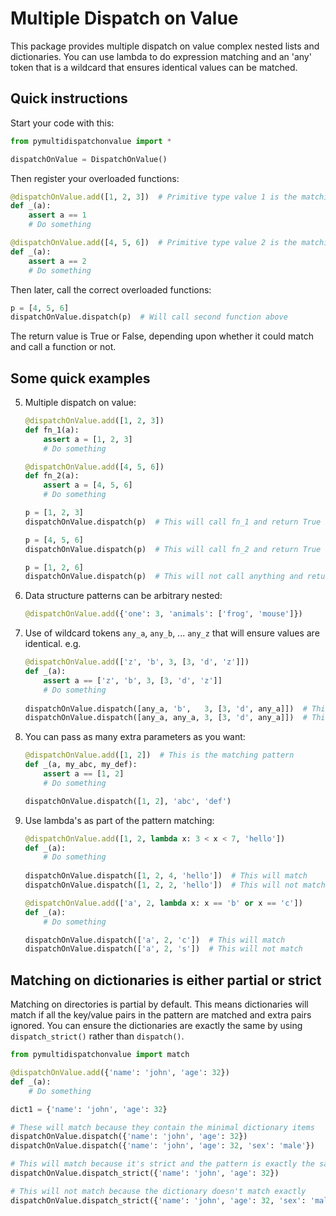# Multiple Dispatch on Value

This package provides multiple dispatch on value complex nested lists and dictionaries.
You can use lambda to do expression matching and an 'any' token that is a
wildcard that ensures identical values can be matched.

## Quick instructions

Start your code with this:

```python
from pymultidispatchonvalue import *

dispatchOnValue = DispatchOnValue()
```

Then register your overloaded functions:

```python
@dispatchOnValue.add([1, 2, 3])  # Primitive type value 1 is the matching pattern
def _(a):
    assert a == 1
    # Do something

@dispatchOnValue.add([4, 5, 6])  # Primitive type value 2 is the matching pattern
def _(a):
    assert a == 2
    # Do something
```

Then later, call the correct overloaded functions:

```python
p = [4, 5, 6]
dispatchOnValue.dispatch(p)  # Will call second function above
```

The return value is True or False, depending upon whether it could match and
call a function or not.

## Some quick examples

5. Multiple dispatch on value:

    ```python
    @dispatchOnValue.add([1, 2, 3])
    def fn_1(a):
        assert a = [1, 2, 3]
        # Do something
    
    @dispatchOnValue.add([4, 5, 6])
    def fn_2(a):
        assert a = [4, 5, 6]
        # Do something
    
    p = [1, 2, 3]
    dispatchOnValue.dispatch(p)  # This will call fn_1 and return True
    
    p = [4, 5, 6]
    dispatchOnValue.dispatch(p)  # This will call fn_2 and return True
    
    p = [1, 2, 6]
    dispatchOnValue.dispatch(p)  # This will not call anything and return False
    ```

3. Data structure patterns can be arbitrary nested:

    ```python
    @dispatchOnValue.add({'one': 3, 'animals': ['frog', 'mouse']})
    ```

4. Use of wildcard tokens ```any_a```, ```any_b```, ... ```any_z``` that will ensure
values are identical. e.g.

    ```python
    @dispatchOnValue.add(['z', 'b', 3, [3, 'd', 'z']])
    def _(a):
        assert a == ['z', 'b', 3, [3, 'd', 'z']]
        # Do something
        
    dispatchOnValue.dispatch([any_a, 'b',   3, [3, 'd', any_a]])  # This will match
    dispatchOnValue.dispatch([any_a, any_a, 3, [3, 'd', any_a]])  # This will not match
    ```

6. You can pass as many extra parameters as you want:

    ```python
    @dispatchOnValue.add([1, 2])  # This is the matching pattern
    def _(a, my_abc, my_def):
        assert a == [1, 2]
        # Do something
    
    dispatchOnValue.dispatch([1, 2], 'abc', 'def')
    ```

7. Use lambda's as part of the pattern matching:

    ```python
    @dispatchOnValue.add([1, 2, lambda x: 3 < x < 7, 'hello'])
    def _(a):
        # Do something
        
    dispatchOnValue.dispatch([1, 2, 4, 'hello'])  # This will match
    dispatchOnValue.dispatch([1, 2, 2, 'hello'])  # This will not match
    ```

    ```python
    @dispatchOnValue.add(['a', 2, lambda x: x == 'b' or x == 'c'])
    def _(a):
        # Do something

    dispatchOnValue.dispatch(['a', 2, 'c'])  # This will match
    dispatchOnValue.dispatch(['a', 2, 's'])  # This will not match
    ```

## Matching on dictionaries is either partial or strict

Matching on directories is partial by default. This means dictionaries will
match if all the key/value pairs in the pattern are matched and extra pairs
ignored. You can ensure the dictionaries are exactly the same by using
```dispatch_strict()``` rather than ```dispatch()```.

```python
from pymultidispatchonvalue import match

@dispatchOnValue.add({'name': 'john', 'age': 32})
def _(a):
    # Do something

dict1 = {'name': 'john', 'age': 32}

# These will match because they contain the minimal dictionary items
dispatchOnValue.dispatch({'name': 'john', 'age': 32})
dispatchOnValue.dispatch({'name': 'john', 'age': 32, 'sex': 'male'})

# This will match because it's strict and the pattern is exactly the same
dispatchOnValue.dispatch_strict({'name': 'john', 'age': 32})

# This will not match because the dictionary doesn't match exactly
dispatchOnValue.dispatch_strict({'name': 'john', 'age': 32, 'sex': 'male'})
```
